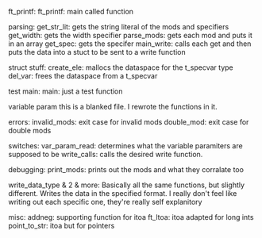 
ft_printf:
    ft_printf:
        main called function

parsing:
    get_str_lit:
        gets the string literal of the mods and specifiers
    get_width:
        gets the width specifier
    parse_mods:
        gets each mod and puts it in an array
    get_spec:
        gets the specifer
    main_write:
        calls each get and then puts the data into a stuct to be sent to a write function

struct stuff:
    create_ele:
        mallocs the dataspace for the t_specvar type
    del_var:
        frees the dataspace from a t_specvar

test main:
    main:
        just a test function

variable param
    this is a blanked file. I rewrote the functions in it.

errors:
    invalid_mods:
        exit case for invalid mods
    double_mod:
        exit case for double mods

switches:
    var_param_read:
        determines what the variable paramiters are supposed to be
    write_calls:
        calls the desired write function.

debugging:
    print_mods:
        prints out the mods and what they corralate too

write_data_type & 2 & more:
    Basically all the same functions, but slightly different. Writes the data in the specified format.
    I really don't feel like writing out each specific one, they're really self explanitory

misc:
    addneg:
        supporting function for itoa
    ft_ltoa:
        itoa adapted for long ints
    point_to_str:
        itoa but for pointers